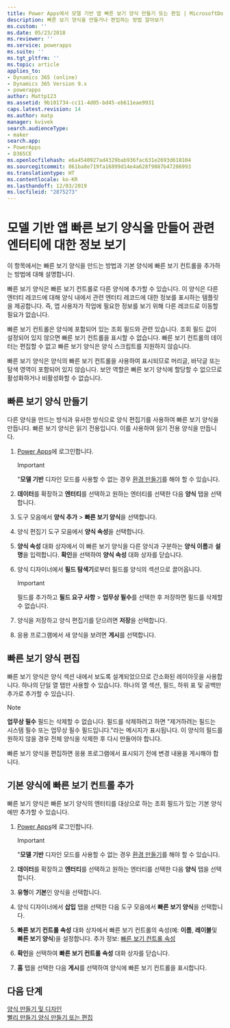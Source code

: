 ```yaml
---
title: Power Apps에서 모델 기반 앱 빠른 보기 양식 만들기 또는 편집 | MicrosoftDocs
description: 빠른 보기 양식을 만들거나 편집하는 방법 알아보기
ms.custom: ''
ms.date: 05/23/2018
ms.reviewer: ''
ms.service: powerapps
ms.suite: ''
ms.tgt_pltfrm: ''
ms.topic: article
applies_to:
- Dynamics 365 (online)
- Dynamics 365 Version 9.x
- powerapps
author: Mattp123
ms.assetid: 9b101734-cc11-4d05-bd45-eb611eae9931
caps.latest.revision: 14
ms.author: matp
manager: kvivek
search.audienceType:
- maker
search.app:
- PowerApps
- D365CE
ms.openlocfilehash: e6a4540927ad4329bab936fac631e2693d618104
ms.sourcegitcommit: 861ba8e719fa16899d14e4a628f9087b47206993
ms.translationtype: HT
ms.contentlocale: ko-KR
ms.lasthandoff: 12/03/2019
ms.locfileid: "2875273"
---
```

# <a name="create-a-model-driven-app-quick-view-form-to-view-information-about-a-related-entity"></a>모델 기반 앱 빠른 보기 양식을 만들어 관련 엔터티에 대한 정보 보기

이 항목에서는 빠른 보기 양식을 만드는 방법과 기본 양식에 빠른 보기 컨트롤을 추가하는 방법에 대해 설명합니다. 

빠른 보기 양식은 빠른 보기 컨트롤로 다른 양식에 추가할 수 있습니다. 이 양식은 다른 엔터티 레코드에 대해 양식 내에서 관련 엔터티 레코드에 대한 정보를 표시하는 템플릿을 제공합니다. 즉, 앱 사용자가 작업에 필요한 정보를 보기 위해 다른 레코드로 이동할 필요가 없습니다.  
  
 빠른 보기 컨트롤은 양식에 포함되어 있는 조회 필드와 관련 있습니다. 조회 필드 값이 설정되어 있지 않으면 빠른 보기 컨트롤을 표시할 수 없습니다. 빠른 보기 컨트롤의 데이터는 편집할 수 없고 빠른 보기 양식은 양식 스크립트를 지원하지 않습니다.  
  
 빠른 보기 양식은 양식의 빠른 보기 컨트롤을 사용하여 표시되므로 머리글, 바닥글 또는 탐색 영역이 포함되어 있지 않습니다. 보안 역할은 빠른 보기 양식에 할당할 수 없으므로 활성화하거나 비활성화할 수 없습니다.  
  
<a name="BKMK_CreateQFV"></a>   
## <a name="create-a-quick-view-form"></a>빠른 보기 양식 만들기  
 다른 양식을 만드는 방식과 유사한 방식으로 양식 편집기를 사용하여 빠른 보기 양식을 만듭니다. 빠른 보기 양식은 읽기 전용입니다. 이를 사용하여 읽기 전용 양식을 만듭니다.  
  
1. [Power Apps](https://make.powerapps.com/?utm_source=padocs&utm_medium=linkinadoc&utm_campaign=referralsfromdoc)에 로그인합니다.  


    > [!IMPORTANT]
    > "**모델 기반** 디자인 모드를 사용할 수 없는 경우 [환경 만들기](https://docs.microsoft.com/powerapps/administrator/create-environment)를 해야 할 수 있습니다.     
  
2. **데이터**를 확장하고 **엔터티**를 선택하고 원하는 엔터티를 선택한 다음 **양식** 탭을 선택합니다. 
  
3. 도구 모음에서 **양식 추가** > **빠른 보기 양식**을 선택합니다.  
  
4. 양식 편집기 도구 모음에서 **양식 속성**을 선택합니다.  
  
5. **양식 속성** 대화 상자에서 이 빠른 보기 양식을 다른 양식과 구분하는 **양식 이름**과 **설명**을 입력합니다. **확인**을 선택하여 **양식 속성** 대화 상자를 닫습니다.  
  
6. 양식 디자이너에서 **필드 탐색기**로부터 필드를 양식의 섹션으로 끌어옵니다. 
  
    > [!IMPORTANT]
    >  필드를 추가하고 **필드 요구 사항** > **업무상 필수**를 선택한 후 저장하면 필드를 삭제할 수 없습니다.  
  
7. 양식을 저장하고 양식 편집기를 닫으려면 **저장**을 선택합니다.  

8. 응용 프로그램에서 새 양식을 보려면 **게시**를 선택합니다.
  
<a name="BKMK_EditQVF"></a>   
## <a name="edit-a-quick-view-form"></a>빠른 보기 양식 편집  
 빠른 보기 양식은 양식 섹션 내에서 보도록 설계되었으므로 간소화된 레이아웃을 사용합니다. 하나의 단일 열 탭만 사용할 수 있습니다. 하나의 열 섹션, 필드, 하위 표 및 공백만 추가로 추가할 수 있습니다.   
  
> [!NOTE]
>  **업무상 필수** 필드는 삭제할 수 없습니다. 필드를 삭제하려고 하면 "제거하려는 필드는 시스템 필수 또는 업무상 필수 필드입니다."라는 메시지가 표시됩니다. 이 양식의 필드를 원하지 않을 경우 전체 양식을 삭제한 후 다시 만들어야 합니다.  
  
 빠른 보기 양식을 편집하면 응용 프로그램에서 표시되기 전에 변경 내용을 게시해야 합니다.  
  
<a name="BKMK_AddQVF"></a>   
## <a name="add-a-quick-view-control-to-a-main-form"></a>기본 양식에 빠른 보기 컨트롤 추가  
 빠른 보기 양식은 빠른 보기 양식의 엔터티를 대상으로 하는 조회 필드가 있는 기본 양식에만 추가할 수 있습니다.  
  
1.  [Power Apps](https://make.powerapps.com/?utm_source=padocs&utm_medium=linkinadoc&utm_campaign=referralsfromdoc)에 로그인합니다.  

    > [!IMPORTANT]
    > "**모델 기반** 디자인 모드를 사용할 수 없는 경우 [환경 만들기](https://docs.microsoft.com/powerapps/administrator/create-environment)를 해야 할 수 있습니다.     
  
2.  **데이터**를 확장하고 **엔터티**를 선택하고 원하는 엔터티를 선택한 다음 **양식** 탭을 선택합니다.  

3. **유형**이 **기본**인 양식을 선택합니다.

4. 양식 디자이너에서 **삽입** 탭을 선택한 다음 도구 모음에서 **빠른 보기 양식**을 선택합니다.  
  
5.  **빠른 보기 컨트롤 속성** 대화 상자에서 빠른 보기 컨트롤의 속성(예: **이름**, **레이블**및 **빠른 보기 양식**)을 설정합니다. 추가 정보: [빠른 보기 컨트롤 속성](quick-view-control-properties-legacy.md)  
  
6.  **확인**을 선택하여 **빠른 보기 컨트롤 속성** 대화 상자를 닫습니다.  
  
7.  **홈** 탭을 선택한 다음 **게시**를 선택하여 양식에 빠른 보기 컨트롤을 표시합니다.  
  
## <a name="next-steps"></a>다음 단계   
 [양식 만들기 및 디자인](create-design-forms.md)   
 [빨리 만들기 양식 만들기 또는 편집](create-edit-quick-create-forms.md)

